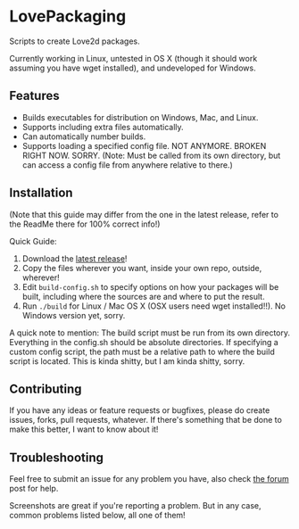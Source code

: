 LovePackaging
=============

Scripts to create Love2d packages.

Currently working in Linux, untested in OS X (though it should work assuming you
have wget installed), and undeveloped for Windows.

Features
--------

- Builds executables for distribution on Windows, Mac, and Linux.
- Supports including extra files automatically.
- Can automatically number builds.
- Supports loading a specified config file. NOT ANYMORE. BROKEN RIGHT NOW. SORRY.
  (Note: Must be called from its own directory, but can access a config file from anywhere relative to there.)

Installation
------------

(Note that this guide may differ from the one in the latest release, refer to the ReadMe there for 100% correct info!)

Quick Guide:

1. Download the [latest release](https://github.com/Guard13007/LovePackaging/releases)!
2. Copy the files wherever you want, inside your own repo, outside, wherever!
3. Edit `build-config.sh` to specify options on how your packages will be built, including where the sources are and where to put the result.
4. Run `./build` for Linux / Mac OS X (OSX users need wget installed!!).
   No Windows version yet, sorry.

A quick note to mention: The build script must be run from its own directory. Everything in the config.sh should be absolute directories. If specifying a custom config script, the path must be a relative path to where the build script is located. This is kinda shitty, but I am kinda shitty, sorry.

Contributing
------------

If you have any ideas or feature requests or bugfixes, please do create
issues, forks, pull requests, whatever. If there's something that be
done to make this better, I want to know about it!

Troubleshooting
---------------

Feel free to submit an issue for any problem you have, also check [the forum](https://love2d.org/forums/viewtopic.php?f=4&t=79155&sid=2dfd50989af78c87dc75a9558e1ffb08) post for help.

Screenshots are great if you're reporting a problem. But in any case, common
problems listed below, all one of them!
